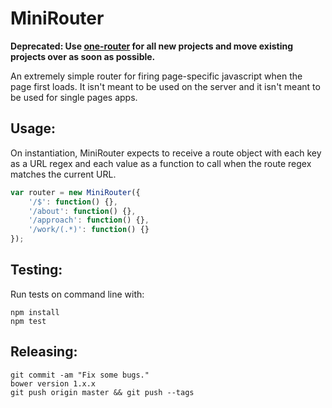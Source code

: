 # MiniRouter

**Deprecated: Use [one-router](https://github.com/onedesign/one-router) for all new projects and move existing projects over as soon as possible.**

An extremely simple router for firing page-specific javascript when the page first loads. It isn't meant to be used on the server and it isn't meant to be used for single pages apps.

## Usage:

On instantiation, MiniRouter expects to receive a route object
with each key as a URL regex and each value as a function to call when
the route regex matches the current URL.

```js
var router = new MiniRouter({
    '/$': function() {},
    '/about': function() {},
    '/approach': function() {},
    '/work/(.*)': function() {}
});
```

## Testing:

Run tests on command line with:

```
npm install
npm test
```

## Releasing:

```
git commit -am "Fix some bugs."
bower version 1.x.x
git push origin master && git push --tags
```
